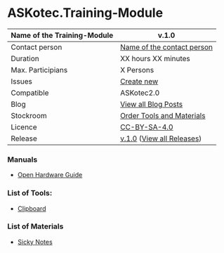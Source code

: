 # ASKotec.Training-Module

| Name of the Training-Module | v.1.0            |
| ----------------- | -------------------------- |
| Contact person    | [Name of the contact person](https://github.com/opencultureagency) |
| Duration          | XX hours XX minutes        |
| Max. Participians | X Persons                  |
| Issues            | [Create new](https://github.com/opencultureagency/ASKotec.Training-Modules.Template/issues/new)|
| Compatible        | ASKotec2.0                 |
| Blog              | [View all Blog Posts](https://askotec.openculture.agency/category/training-modules/)|
| Stockroom         | [Order Tools and Materials](https://askotec.openculture.agency/product-category/training-modules/)|
| Licence           | [CC-BY-SA-4.0](LICENSE.md)|
| Release           | [v.1.0](https://github.com/opencultureagency/ASKotec.Training-Modules.Template/releases/) ([View all Releases](https://github.com/opencultureagency/ASKotec.Training-Modules.Template/releases/))|

### Manuals
* [Open Hardware Guide](https://askotec.openculture.agency/product/open-hardware-guide/)

### List of Tools:
* [Clipboard](https://askotec.openculture.agency/product/clipboard/)

### List of Materials
* [Sicky Notes](https://askotec.openculture.agency/product/sticky-notes/)
